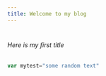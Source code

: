 ```yaml
---
title: Welcome to my blog
---
```


# <h6>Here is my first title</h6> #
```javascript
var mytest="some random text"
```
